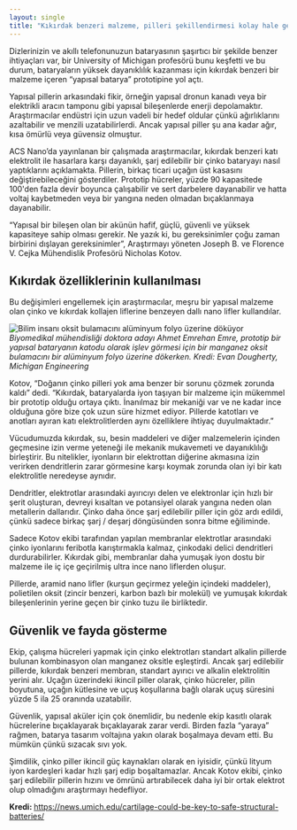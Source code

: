 ```yaml
---
layout: single
title: "Kıkırdak benzeri malzeme, pilleri şekillendirmesi kolay hale getirmek için tasarlandı!"
---
```

Dizlerinizin ve akıllı telefonunuzun bataryasının şaşırtıcı bir şekilde benzer ihtiyaçları var, bir University of Michigan profesörü bunu keşfetti ve bu durum, bataryaların yüksek dayanıklılık kazanması için kıkırdak benzeri bir malzeme içeren “yapısal batarya” prototipine yol açtı.

Yapısal pillerin arkasındaki fikir, örneğin yapısal dronun kanadı veya bir elektrikli aracın tamponu gibi yapısal bileşenlerde enerji depolamaktır. Araştırmacılar endüstri için uzun vadeli bir hedef oldular çünkü ağırlıklarını azaltabilir ve menzili uzatabilirlerdi. Ancak yapısal piller şu ana kadar ağır, kısa ömürlü veya güvensiz olmuştur.

ACS Nano’da yayınlanan bir çalışmada araştırmacılar, kıkırdak benzeri katı elektrolit ile hasarlara karşı dayanıklı, şarj edilebilir bir çinko bataryayı nasıl yaptıklarını açıklamakta. Pillerin, birkaç ticari uçağın üst kasasını değiştirebileceğini gösterdiler. Prototip hücreler, yüzde 90 kapasitede 100'den fazla devir boyunca çalışabilir ve sert darbelere dayanabilir ve hatta voltaj kaybetmeden veya bir yangına neden olmadan bıçaklanmaya dayanabilir.

“Yapısal bir bileşen olan bir akünün hafif, güçlü, güvenli ve yüksek kapasiteye sahip olması gerekir. Ne yazık ki, bu gereksinimler çoğu zaman birbirini dışlayan gereksinimler”, Araştırmayı yöneten Joseph B. ve Florence V. Cejka Mühendislik Profesörü Nicholas Kotov.

<script async src="//pagead2.googlesyndication.com/pagead/js/adsbygoogle.js"></script>
<ins class="adsbygoogle"
     style="display:block; text-align:center;"
     data-ad-layout="in-article"
     data-ad-format="fluid"
     data-ad-client="ca-pub-7868661326160958"
     data-ad-slot="3072558811"></ins>
<script>
     (adsbygoogle = window.adsbygoogle || []).push({});
</script>

Kıkırdak özelliklerinin kullanılması
-
Bu değişimleri engellemek için araştırmacılar, meşru bir yapısal malzeme olan çinko ve kıkırdak kollajen liflerine benzeyen dallı nano lifler kullandılar.

![Bilim insanı oksit bulamacını alüminyum folyo üzerine döküyor](https://news.umich.edu/wp-content/uploads/mc-image-cache/2019/01/cartilage-could-be-key-to-safe-structural-batteries-HANDS.jpg)
*Biyomedikal mühendisliği doktora adayı Ahmet Emrehan Emre, prototip bir yapısal bataryanın katodu olarak işlev görmesi için bir manganez oksit bulamacını bir alüminyum folyo üzerine dökerken. Kredi: Evan Dougherty, Michigan Engineering*

Kotov, “Doğanın çinko pilleri yok ama benzer bir sorunu çözmek zorunda kaldı” dedi. “Kıkırdak, bataryalarda iyon taşıyan bir malzeme için mükemmel bir prototip olduğu ortaya çıktı. İnanılmaz bir mekaniği var ve ne kadar ince olduğuna göre bize çok uzun süre hizmet ediyor. Pillerde katotları ve anotları ayıran katı elektrolitlerden aynı özelliklere ihtiyaç duyulmaktadır.”

Vücudumuzda kıkırdak, su, besin maddeleri ve diğer malzemelerin içinden geçmesine izin verme yeteneği ile mekanik mukavemeti ve dayanıklılığı birleştirir. Bu nitelikler, iyonların bir elektrottan diğerine akmasına izin verirken dendritlerin zarar görmesine karşı koymak zorunda olan iyi bir katı elektrolitle neredeyse aynıdır.

Dendritler, elektrotlar arasındaki ayırıcıyı delen ve elektronlar için hızlı bir şerit oluşturan, devreyi kısaltan ve potansiyel olarak yangına neden olan metallerin dallarıdır. Çinko daha önce şarj edilebilir piller için göz ardı edildi, çünkü sadece birkaç şarj / deşarj döngüsünden sonra bitme eğiliminde.

Sadece Kotov ekibi tarafından yapılan membranlar elektrotlar arasındaki çinko iyonlarını feribotla karıştırmakla kalmaz, çinkodaki delici dendritleri durdurabilirler. Kıkırdak gibi, membranlar daha yumuşak iyon dostu bir malzeme ile iç içe geçirilmiş ultra ince nano liflerden oluşur.

<script async src="//pagead2.googlesyndication.com/pagead/js/adsbygoogle.js"></script>
<ins class="adsbygoogle"
     style="display:block; text-align:center;"
     data-ad-layout="in-article"
     data-ad-format="fluid"
     data-ad-client="ca-pub-7868661326160958"
     data-ad-slot="3072558811"></ins>
<script>
     (adsbygoogle = window.adsbygoogle || []).push({});
</script>

Pillerde, aramid nano lifler (kurşun geçirmez yeleğin içindeki maddeler), polietilen oksit (zincir benzeri, karbon bazlı bir molekül) ve yumuşak kıkırdak bileşenlerinin yerine geçen bir çinko tuzu ile birliktedir.

Güvenlik ve fayda gösterme
-
Ekip, çalışma hücreleri yapmak için çinko elektrotları standart alkalin pillerde bulunan kombinasyon olan manganez oksitle eşleştirdi. Ancak şarj edilebilir pillerde, kıkırdak benzeri membran, standart ayırıcı ve alkalin elektrolitin yerini alır. Uçağın üzerindeki ikincil piller olarak, çinko hücreler, pilin boyutuna, uçağın kütlesine ve uçuş koşullarına bağlı olarak uçuş süresini yüzde 5 ila 25 oranında uzatabilir.

Güvenlik, yapısal aküler için çok önemlidir, bu nedenle ekip kasıtlı olarak hücrelerine bıçaklayarak bıçaklayarak zarar verdi. Birden fazla “yaraya” rağmen, batarya tasarım voltajına yakın olarak boşalmaya devam etti. Bu mümkün çünkü sızacak sıvı yok.

Şimdilik, çinko piller ikincil güç kaynakları olarak en iyisidir, çünkü lityum iyon kardeşleri kadar hızlı şarj edip boşaltamazlar. Ancak Kotov ekibi, çinko şarj edilebilir pillerin hızını ve ömrünü artırabilecek daha iyi bir ortak elektrot olup olmadığını araştırmayı hedefliyor.

<p class="notice--info"><strong>Kredi: </strong><a href="https://news.umich.edu/cartilage-could-be-key-to-safe-structural-batteries/">https://news.umich.edu/cartilage-could-be-key-to-safe-structural-batteries/</a></p>
